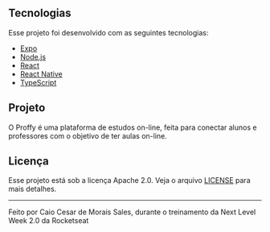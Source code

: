## Tecnologias

Esse projeto foi desenvolvido com as seguintes tecnologias:

- [Expo](https://expo.io/)
- [Node.js](https://nodejs.org/en/)
- [React](https://reactjs.org)
- [React Native](https://facebook.github.io/react-native/)
- [TypeScript](https://www.typescriptlang.org/)

## Projeto

O Proffy é uma plataforma de estudos on-line, feita para conectar alunos e professores com o objetivo de ter aulas on-line.

## Licença

Esse projeto está sob a licença Apache 2.0. Veja o arquivo [LICENSE](LICENSE) para mais detalhes.

---

Feito por Caio Cesar de Morais Sales, durante o treinamento da Next Level Week 2.0 da Rocketseat